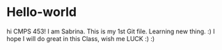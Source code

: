 # Hello-world

hi CMPS 453!
I am Sabrina. This is my 1st Git file. Learning new thing. :)
I hope I will do great in this Class, wish me LUCK :) :)

